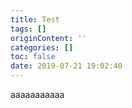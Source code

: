 ```yaml
---
title: Test
tags: []
originContent: ''
categories: []
toc: false
date: 2019-07-21 19:02:40
---
```


aaaaaaaaaaa